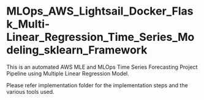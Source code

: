 # MLOps_AWS_Lightsail_Docker_Flask_Multi-Linear_Regression_Time_Series_Modeling_sklearn_Framework

This is an automated AWS MLE and MLOps Time Series Forecasting Project Pipeline using Multiple Linear Regression Model.

Please refer implementation folder for the implementation steps and the various tools used.

